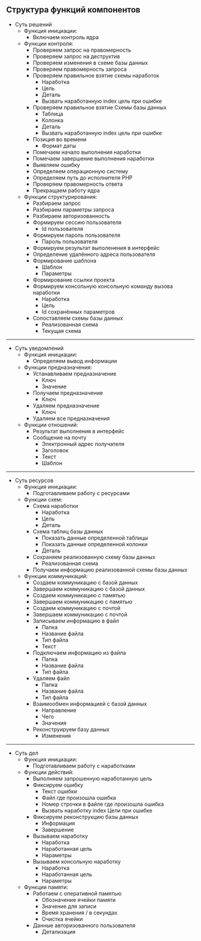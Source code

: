 ## Структура функций компонентов

+ Суть решений
  + Функция инициации:
      + Включаем контроль ядра
  + Функции контроля:
      + Проверяем запрос на правомерность
      + Проверяем запрос на деструктив
      + Проверяем изменения в схеме базы данных
      + Проверяем правомерность запроса
      + Проверяем правильное взятие схемы наработок
        + Наработка
        + Цель
        + Деталь
        + Вызвать наработанную index цель при ошибке
      + Проверяем правильное взятие Схемы базы данных
        + Таблица
        + Колонка
        + Деталь
        + Вызвать наработанную index цель при ошибке
      + Позиция во времени
        + Формат даты
      + Помечаем начало выполнения наработки
      + Помечаем завершение выполнения наработки
      + Выявляем ошибку
      + Определяем операционную систему
      + Определяем путь до исполнителя PHP
      + Проверяем правомерность ответа
      + Прекращаем работу ядра
  + Функции структурирования:
      + Разбираем запрос
      + Разбираем параметры запроса
      + Разбираем авторизованность
      + Формируем сессию пользователя
        + Id пользователя
      + Формируем пароль пользователя
        + Пароль пользователя
      + Формируем результат выполенения в интерфейс
      + Определение удалённого адреса пользователя
      + Формирование шаблона
        + Шаблон
        + Параметры
      + Формирование ссылки проекта
      + Формируем консольную консольную команду вызова наработки
        + Наработка
        + Цель
        + Id сохранённых параметров
      + Сопоставляем схемы базы данных
        + Реализованная схема
        + Текущая схема

<hr>

+ Суть уведомлений
  + Функция инициации:
    + Определяем вывод информации
  + Функции предназначения:
    + Устанавливаем предназначение
      + Ключ
      + Значение
    + Получаем предназначение
      + Ключ
    + Удаляем предназначение
      + Ключ
    + Удаляем все предназначения
  + Функции отношений:
    + Результат выполнения в интерфейс
    + Сообщение на почту
      + Электронный адрес получателя
      + Заголовок
      + Текст
      + Шаблон

<hr>

+ Суть ресурсов
  + Функция инициации:
    + Подготавливаем работу с ресурсами
  + Функции схем:
    + Схема наработки
      + Наработка
      + Цель
      + Деталь
    + Схема таблиц базы данных
      + Показать данные определенной таблицы
      + Показать данные определенной колонки
      + Деталь
    + Сохраняем реализованную схему базы данных
      + Реализованная схема
    + Получаем информацию реализованной схемы базы данных
  + Функции коммуникаций:
    + Создаем коммуникацию с базой данных
    + Завершаем коммуникацию с базой данных
    + Создаем коммуникацию с памятью
    + Завершаем коммуникацию с памятью
    + Создаем коммуникацию с почтой
    + Завершаем коммуникацию с почтой
    + Записываем информацию в файл
      + Папка
      + Название файла
      + Тип файла
      + Текст
    + Подключаем информацию из файла
      + Папка
      + Название файла
      + Тип файла
    + Удаляем файл
      + Папка
      + Название файла
      + Тип файла
    + Взаимообмен информацией с базой данных
      + Направление
      + Чего
      + Значения
    + Реконструируем базу данных
      + Изменения

<hr>

+ Суть дел
  + Функция инициации:
    + Подготавливаем работу с наработками
  + Функции действий:
    + Выполняем запрошенную наработанную цель
    + Фиксируем ошибку
      + Текст ошибки
      + Файл где произошла ошибка
      + Номер строчки в файле где произошла ошибка
      + Вызвать наработку index Цели при ошибке
    + Фиксируем реконструкцию базы данных
      + Информация
      + Завершение
    + Вызываем наработку
      + Наработка
      + Наработанная цель
      + Нараметры
    + Вызываем консольную наработку
      + Наработка
      + Наработанная цель
      + Нараметры
  + Функции памяти:
    + Работаем с оперативной памятью
      + Обозначение ячейки памяти
      + Значение для записи
      + Время хранения / в секундах
      + Очистка ячейки
    + Данные авторизованного пользователя
      + Детализация